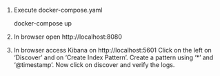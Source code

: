 1. Execute docker-compose.yaml

   docker-compose up

2. In browser open http://localhost:8080

3. In browser access Kibana on http://localhost:5601
   Click on the left on ‘Discover’ and on ‘Create Index Pattern’. Create a pattern using ‘*’ and ‘@timestamp’.
   Now click on discover and verify the logs.


